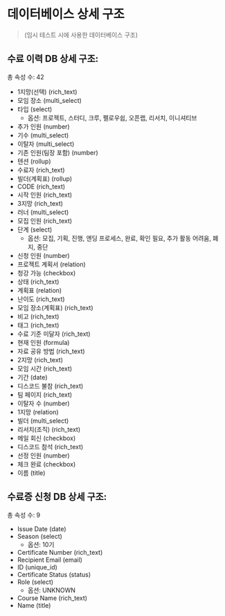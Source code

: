 # 데이터베이스 상세 구조

> (임시 테스트 시에 사용한 데이터베이스 구조)


## 수료 이력 DB 상세 구조:
총 속성 수: 42
- 1지망(선택) (rich_text)
- 모임 장소 (multi_select)
- 타입 (select)
  - 옵션: 프로젝트, 스터디, 크루, 펠로우쉽, 오픈랩, 리서치, 이니셔티브
- 추가 인원 (number)
- 기수 (multi_select)
- 이탈자 (multi_select)
- 기존 인원(팀장 포함) (number)
- 텐션 (rollup)
- 수료자 (rich_text)
- 빌더(계획표) (rollup)
- CODE (rich_text)
- 시작 인원 (rich_text)
- 3지망 (rich_text)
- 러너 (multi_select)
- 모집 인원 (rich_text)
- 단계 (select)
  - 옵션: 모집, 기획, 진행, 엔딩 프로세스, 완료, 확인 필요, 추가 활동 어려움, 폐지, 중단
- 신청 인원 (number)
- 프로젝트 계획서 (relation)
- 청강 가능 (checkbox)
- 상태 (rich_text)
- 계획표 (relation)
- 난이도 (rich_text)
- 모임 장소(계획표) (rich_text)
- 비고 (rich_text)
- 태그 (rich_text)
- 수료 기준 미달자 (rich_text)
- 현재 인원 (formula)
- 자료 공유 방법 (rich_text)
- 2지망 (rich_text)
- 모임 시간 (rich_text)
- 기간 (date)
- 디스코드 불참 (rich_text)
- 팀 페이지 (rich_text)
- 이탈자 수 (number)
- 1지망  (relation)
- 빌더 (multi_select)
- 리서치(조직) (rich_text)
- 메일 회신 (checkbox)
- 디스코드 참석 (rich_text)
- 선정 인원 (number)
- 체크 완료 (checkbox)
- 이름 (title)

## 수료증 신청 DB 상세 구조:
총 속성 수: 9
- Issue Date (date)
- Season (select)
  - 옵션: 10기
- Certificate Number (rich_text)
- Recipient Email (email)
- ID (unique_id)
- Certificate Status (status)
- Role (select)
  - 옵션: UNKNOWN
- Course Name (rich_text)
- Name (title)